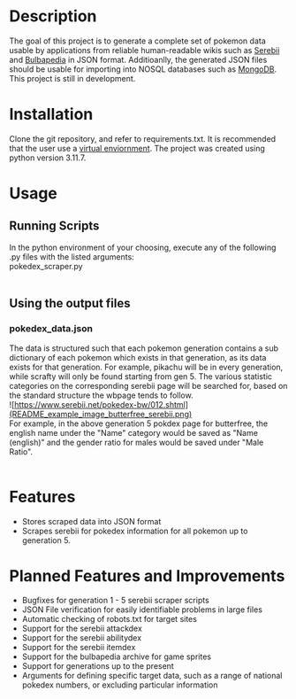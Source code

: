 # Description
The goal of this project is to generate a complete set of pokemon data usable by applications from reliable human-readable wikis such as [Serebii](https://www.serebii.net/) and [Bulbapedia](https://bulbapedia.bulbagarden.net/wiki/Main_Page) in JSON format. Additioanlly, the generated JSON files should be usable for importing into NOSQL databases such as [MongoDB](https://www.mongodb.com/). This project is still in development.
# Installation
Clone the git repository, and refer to requirements.txt. It is recommended that the user use a [virtual enviornment](https://docs.python.org/3/library/venv.html). The project was created using python version 3.11.7.
# Usage
## Running Scripts
In the python environment of your choosing, execute any of the following .py files with the listed arguments:<br>
pokedex_scraper.py<br><br>
## Using the output files
### pokedex_data.json
The data is structured such that each pokemon generation contains a sub dictionary of each pokemon which exists in that generation, as its data exists for that generation. For example, pikachu will be in every generation, while scrafty will only be found starting from gen 5. The various statistic categories on the corresponding serebii page will be searched for, based on the standard structure the wbpage tends to follow.<br>
![https://www.serebii.net/pokedex-bw/012.shtml](README_example_image_butterfree_serebii.png)<br>
For example, in the above generation 5 pokdex page for butterfree, the english name under the "Name" category would be saved as "Name (english)" and the gender ratio for males would be saved under "Male Ratio".<br><br>
# Features
- Stores scraped data into JSON format
- Scrapes serebii for pokedex information for all pokemon up to generation 5.
# Planned Features and Improvements
- Bugfixes for generation 1 - 5 serebii scraper scripts
- JSON File verification for easily identifiable problems in large files
- Automatic checking of robots.txt for target sites
- Support for the serebii attackdex
- Support for the serebii abilitydex
- Support for the serebii itemdex
- Support for the bulbapedia archive for game sprites
- Support for generations up to the present
- Arguments for defining specific target data, such as a range of national pokedex numbers, or excluding particular information
